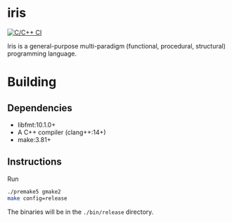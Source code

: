# iris

[![C/C++ CI](https://github.com/ruarq/iris/actions/workflows/c-cpp.yml/badge.svg)](https://github.com/ruarq/iris/actions/workflows/c-cpp.yml)

Iris is a general-purpose multi-paradigm (functional, procedural, structural)
programming language.

# Building

## Dependencies

- libfmt:10.1.0+
- A C++ compiler (clang++:14+)
- make:3.81+

## Instructions

Run

```sh
./premake5 gmake2
make config=release
```

The binaries will be in the `./bin/release` directory.

